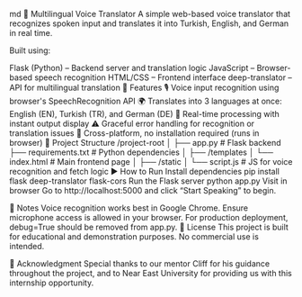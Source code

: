 md
🎤 Multilingual Voice Translator
A simple web-based voice translator that recognizes spoken input and translates it into Turkish, English, and German in real time.

Built using:

Flask (Python) – Backend server and translation logic
JavaScript – Browser-based speech recognition
HTML/CSS – Frontend interface
deep-translator – API for multilingual translation
🚀 Features
🎙️ Voice input recognition using browser's SpeechRecognition API
🌍 Translates into 3 languages at once: English (EN), Turkish (TR), and German (DE)
🔄 Real-time processing with instant output display
⚠️ Graceful error handling for recognition or translation issues
🧩 Cross-platform, no installation required (runs in browser)
📁 Project Structure
/project-root
│
├── app.py                 # Flask backend
├── requirements.txt       # Python dependencies
│
├── /templates
│   └── index.html         # Main frontend page
│
├── /static
│   └── script.js          # JS for voice recognition and fetch logic
▶️ How to Run
Install dependencies
pip install flask deep-translator flask-cors
Run the Flask server
python app.py
Visit in browser
Go to http://localhost:5000 and click “Start Speaking” to begin.

📝 Notes
Voice recognition works best in Google Chrome.
Ensure microphone access is allowed in your browser.
For production deployment, debug=True should be removed from app.py.
📜 License
This project is built for educational and demonstration purposes. No commercial use is intended.

🙏 Acknowledgment
Special thanks to our mentor Cliff for his guidance throughout the project, and to Near East University for providing us with this internship opportunity.

